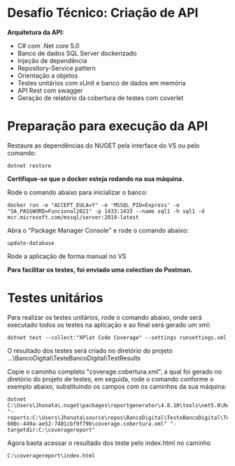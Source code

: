 # Desafio Técnico: Criação de API

**Arquitetura da API:**

- C# com .Net core 5.0
- Banco de dados SQL Server dockerizado
- Injeção de dependência
- Repository-Service pattern
- Orientação a objetos
- Testes unitários com xUnit e banco de dados em memória
- API Rest com swagger
- Geração de relatório da cobertura de testes com coverlet

# Preparação para execução da API

Restaure as dependências do NUGET pela interface do VS ou pelo comando:

```console
dotnet restore 
```


**Certifique-se que o docker esteja rodando na sua máquina.**



Rode o comando abaixo para inicializar o banco:
```console
docker run -e "ACCEPT_EULA=Y" -e 'MSSQL_PID=Express' -e "SA_PASSWORD=Funcional2021" -p 1433:1433 --name sql1 -h sql1 -d mcr.microsoft.com/mssql/server:2019-latest
```


Abra o "Package Manager Console" e rode o comando abaixo:
```console
update-database
```

Rode a aplicação de forma manual no VS

**Para facilitar os testes, foi enviado uma colection do Postman.**

# Testes unitários

Para realizar os testes unitários, rode o comando abaixo, onde será executado todos os testes na aplicação e ao final será gerado um xml:
```console
dotnet test --collect:"XPlat Code Coverage" --settings runsettings.xml
```
O resultado dos testes será criado no diretório do projeto ...\BancoDigital\TesteBancoDigital\TestResults

Copie o caminho completo "coverage.cobertura.xml", a qual foi gerado no diretório do projeto de testes, em seguida, rode o comando conforme o exemplo abaixo, substituindo os campos com os caminhos da sua máquina:
```console
dotnet C:\Users\Jhonata\.nuget\packages\reportgenerator\4.8.10\tools\net5.0\ReportGenerator.dll "-reports:C:\Users\Jhonata\source\repos\BancoDigital\TesteBancoDigital\TestResults\fca46ab9-080c-449a-ae52-7401cbf9f79b\coverage.cobertura.xml" "-targetdir:C:\coveragereport"
```	
Agora basta acessar o resultado dos teste pelo index.html no caminho 

```console
C:\coveragereport\index.html
```	
